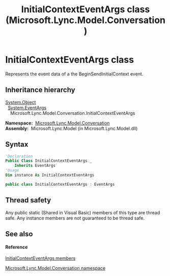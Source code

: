 ﻿---
title: InitialContextEventArgs class (Microsoft.Lync.Model.Conversation)
TOCTitle: InitialContextEventArgs class
ms:assetid: T:Microsoft.Lync.Model.Conversation.InitialContextEventArgs_DI_3_UC_OCS14MrefLyncWPF
ms:mtpsurl: https://msdn.microsoft.com/en-us/library/microsoft.lync.model.conversation.initialcontexteventargs_di_3_uc_ocs14mreflyncwpf(v=office.15)
ms:contentKeyID: 48590573
ms.date: 07/28/2014
mtps_version: v=office.15
f1_keywords:
- Microsoft.Lync.Model.Conversation.InitialContextEventArgs
dev_langs:
- CSharp
- JScript
- VB
- other
---

# InitialContextEventArgs class

Represents the event data of a the BeginSendInitialContext event.

## Inheritance hierarchy

[System.Object](http://msdn2.microsoft.com/en-us/library/e5kfa45b)  
  [System.EventArgs](http://msdn2.microsoft.com/en-us/library/118wxtk3)  
    Microsoft.Lync.Model.Conversation.InitialContextEventArgs  

**Namespace:**  [Microsoft.Lync.Model.Conversation](microsoft-lync-model-conversation-namespace_2.md)  
**Assembly:**  Microsoft.Lync.Model (in Microsoft.Lync.Model.dll)

## Syntax

``` vb
'Declaration
Public Class InitialContextEventArgs _
    Inherits EventArgs
'Usage
Dim instance As InitialContextEventArgs
```

``` csharp
public class InitialContextEventArgs : EventArgs
```

## Thread safety

Any public static (Shared in Visual Basic) members of this type are thread safe. Any instance members are not guaranteed to be thread safe.

## See also

#### Reference

[InitialContextEventArgs members](initialcontexteventargs-members-microsoft-lync-model-conversation_2.md)

[Microsoft.Lync.Model.Conversation namespace](microsoft-lync-model-conversation-namespace_2.md)

